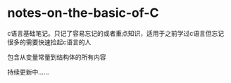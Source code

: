 # notes-on-the-basic-of-C
c语言基础笔记。只记了容易忘记的或者重点知识，适用于之前学过c语言但忘记很多的需要快速捡起c语言的人 

包含从变量常量到结构体的所有内容

持续更新中......
